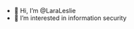 - 👋 Hi, I’m @LaraLeslie
- 👀 I’m interested in information security


<!---
LaraLeslie/LaraLeslie is a ✨ special ✨ repository because its `README.md` (this file) appears on your GitHub profile.
You can click the Preview link to take a look at your changes.
--->
